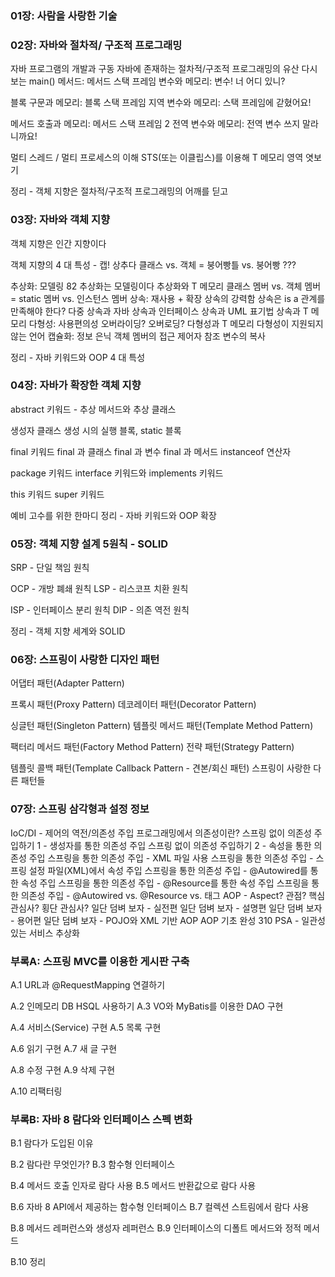 ### 01장: 사람을 사랑한 기술

### 02장: 자바와 절차적/ 구조적 프로그래밍

자바 프로그램의 개발과 구동
자바에 존재하는 절차적/구조적 프로그래밍의 유산
다시 보는 main() 메서드: 메서드 스택 프레임
변수와 메모리: 변수! 너 어디 있니?

블록 구문과 메모리: 블록 스택 프레임
지역 변수와 메모리: 스택 프레임에 갇혔어요!

메서드 호출과 메모리: 메서드 스택 프레임 2
전역 변수와 메모리: 전역 변수 쓰지 말라니까요!

멀티 스레드 / 멀티 프로세스의 이해
STS(또는 이클립스)를 이용해 T 메모리 영역 엿보기

정리 - 객체 지향은 절차적/구조적 프로그래밍의 어깨를 딛고

### 03장: 자바와 객체 지향

객체 지향은 인간 지향이다

객체 지향의 4 대 특성 - 캡! 상추다
클래스 vs. 객체 = 붕어빵틀 vs. 붕어빵 ???

추상화: 모델링 82
추상화는 모델링이다
추상화와 T 메모리
클래스 멤버 vs. 객체 멤버 = static 멤버 vs. 인스턴스 멤버
상속: 재사용 + 확장
상속의 강력함
상속은 is a 관계를 만족해야 한다?
다중 상속과 자바
상속과 인터페이스
상속과 UML 표기법
상속과 T 메모리
다형성: 사용편의성
오버라이딩? 오버로딩?
다형성과 T 메모리
다형성이 지원되지 않는 언어
캡슐화: 정보 은닉
객체 멤버의 접근 제어자
참조 변수의 복사

정리 - 자바 키워드와 OOP 4 대 특성

### 04장: 자바가 확장한 객체 지향

abstract 키워드 - 추상 메서드와 추상 클래스

생성자
클래스 생성 시의 실행 블록, static 블록

final 키워드
final 과 클래스
final 과 변수
final 과 메서드
instanceof 연산자

package 키워드
interface 키워드와 implements 키워드

this 키워드
super 키워드

예비 고수를 위한 한마디
정리 - 자바 키워드와 OOP 확장

### 05장: 객체 지향 설계 5원칙 - SOLID

SRP - 단일 책임 원칙

OCP - 개방 폐쇄 원칙
LSP - 리스코프 치환 원칙

ISP - 인터페이스 분리 원칙
DIP - 의존 역전 원칙

정리 - 객체 지향 세계와 SOLID

### 06장: 스프링이 사랑한 디자인 패턴

어댑터 패턴(Adapter Pattern)

프록시 패턴(Proxy Pattern)
데코레이터 패턴(Decorator Pattern)

싱글턴 패턴(Singleton Pattern)
템플릿 메서드 패턴(Template Method Pattern)

팩터리 메서드 패턴(Factory Method Pattern)
전략 패턴(Strategy Pattern)

템플릿 콜백 패턴(Template Callback Pattern - 견본/회신 패턴)
스프링이 사랑한 다른 패턴들

### 07장: 스프링 삼각형과 설정 정보

IoC/DI - 제어의 역전/의존성 주입
프로그래밍에서 의존성이란?
스프링 없이 의존성 주입하기 1 - 생성자를 통한 의존성 주입
스프링 없이 의존성 주입하기 2 - 속성을 통한 의존성 주입
스프링을 통한 의존성 주입 - XML 파일 사용
스프링을 통한 의존성 주입 - 스프링 설정 파일(XML)에서 속성 주입
스프링을 통한 의존성 주입 - @Autowired를 통한 속성 주입
스프링을 통한 의존성 주입 - @Resource를 통한 속성 주입
스프링을 통한 의존성 주입 - @Autowired vs. @Resource vs. 태그
AOP - Aspect? 관점? 핵심 관심사? 횡단 관심사?
일단 덤벼 보자 - 실전편
일단 덤벼 보자 - 설명편
일단 덤벼 보자 - 용어편
일단 덤벼 보자 - POJO와 XML 기반 AOP
AOP 기초 완성 310
PSA - 일관성 있는 서비스 추상화

### 부록A: 스프링 MVC를 이용한 게시판 구축

A.1 URL과 @RequestMapping 연결하기

A.2 인메모리 DB HSQL 사용하기
A.3 VO와 MyBatis를 이용한 DAO 구현

A.4 서비스(Service) 구현
A.5 목록 구현

A.6 읽기 구현
A.7 새 글 구현

A.8 수정 구현
A.9 삭제 구현

A.10 리팩터링

###  부록B: 자바 8 람다와 인터페이스 스펙 변화

B.1 람다가 도입된 이유

B.2 람다란 무엇인가?
B.3 함수형 인터페이스

B.4 메서드 호출 인자로 람다 사용
B.5 메서드 반환값으로 람다 사용

B.6 자바 8 API에서 제공하는 함수형 인터페이스
B.7 컬렉션 스트림에서 람다 사용

B.8 메서드 레퍼런스와 생성자 레퍼런스
B.9 인터페이스의 디폴트 메서드와 정적 메서드

B.10 정리
